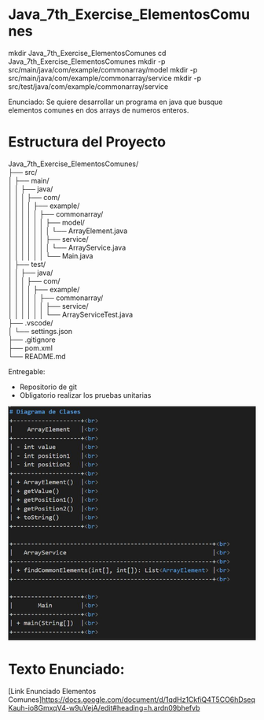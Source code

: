 # Java_7th_Exercise_ElementosComunes

mkdir Java_7th_Exercise_ElementosComunes
cd Java_7th_Exercise_ElementosComunes
mkdir -p src/main/java/com/example/commonarray/model
mkdir -p src/main/java/com/example/commonarray/service
mkdir -p src/test/java/com/example/commonarray/service

Enunciado:
Se quiere desarrollar un programa en java que busque elementos comunes en dos arrays de numeros enteros.


# Estructura del Proyecto
Java_7th_Exercise_ElementosComunes/<br>
├── src/<br>
│   ├── main/<br>
│   │   ├── java/<br>
│   │   │   ├── com/<br>
│   │   │   │   ├── example/<br>
│   │   │   │   │   ├── commonarray/<br>
│   │   │   │   │   │   ├── model/<br>
│   │   │   │   │   │   │   └── ArrayElement.java<br>
│   │   │   │   │   │   ├── service/<br>
│   │   │   │   │   │   │   └── ArrayService.java<br>
│   │   │   │   │   │   └── Main.java<br>
│   ├── test/<br>
│   │   ├── java/<br>
│   │   │   ├── com/<br>
│   │   │   │   ├── example/<br>
│   │   │   │   │   ├── commonarray/<br>
│   │   │   │   │   │   ├── service/<br>
│   │   │   │   │   │   └── ArrayServiceTest.java<br>
├── .vscode/<br>
│   └── settings.json<br>
├── .gitignore<br>
├── pom.xml<br>
└── README.md<br>


Entregable:
- Repositorio de git
- Obligatorio realizar los pruebas unitarias

![Diagrama de Clases](UML/Diagrama_Clases.jpg)

# Texto Enunciado:
[Link Enunciado Elementos Comunes]https://docs.google.com/document/d/1qdHz1CkfiQ4T5CO6hDseqKauh-io8GmxqV4-w9uVejA/edit#heading=h.ardn09bhefvb